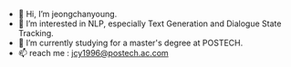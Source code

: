 - 👋 Hi, I’m jeongchanyoung.
- 👀 I’m interested in NLP, especially Text Generation and Dialogue State Tracking.
- 🌱 I’m currently studying for a master's degree at POSTECH.
- 📫 reach me : jcy1996@postech.ac.com 

<!---
jeongchanyoung-1234/jeongchanyoung-1234 is a ✨ special ✨ repository because its `README.md` (this file) appears on your GitHub profile.
You can click the Preview link to take a look at your changes.
--->
